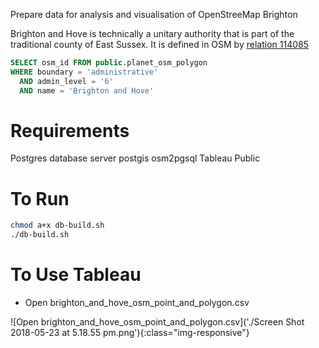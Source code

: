 Prepare data for analysis and visualisation of OpenStreeMap Brighton

Brighton and Hove is technically a unitary authority that is part of the
traditional county of East Sussex.
It is defined in OSM by [relation 114085]( https://www.openstreetmap.org/relation/114085)

```sql
SELECT osm_id FROM public.planet_osm_polygon
WHERE boundary = 'administrative'
  AND admin_level = '6'
  AND name = 'Brighton and Hove'
```

Requirements
============
Postgres database server
postgis
osm2pgsql
Tableau Public

To Run
======
```sh
chmod a+x db-build.sh
./db-build.sh
```

To Use Tableau
==============
* Open brighton_and_hove_osm_point_and_polygon.csv

![Open brighton_and_hove_osm_point_and_polygon.csv]('./Screen Shot 2018-05-23 at 5.18.55 pm.png'){:class="img-responsive"}
